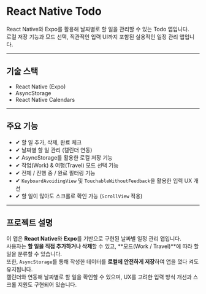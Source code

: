 # React Native Todo

React Native와 Expo를 활용해 날짜별로 할 일을 관리할 수 있는 Todo 앱입니다.  
로컬 저장 기능과 모드 선택, 직관적인 입력 UI까지 포함된 실용적인 일정 관리 앱입니다.

---

## 기술 스택

- React Native (Expo)
- AsyncStorage
- React Native Calendars

---

## 주요 기능

- ✔ 할 일 추가, 삭제, 완료 체크
- ✔ 날짜별 할 일 관리 (캘린더 연동)
- ✔ AsyncStorage를 활용한 로컬 저장 기능
- ✔ 작업(Work) & 여행(Travel) 모드 선택 기능
- ✔ 전체 / 진행 중 / 완료 필터링 기능
- ✔ `KeyboardAvoidingView` 및 `TouchableWithoutFeedback`을 활용한 입력 UX 개선
- ✔ 할 일이 많아도 스크롤로 확인 가능 (`ScrollView` 적용)

---

## 프로젝트 설명

이 앱은 **React Native**와 **Expo**를 기반으로 구현된 날짜별 일정 관리 앱입니다.  
사용자는 **할 일을 직접 추가하거나 삭제**할 수 있고, **모드(Work / Travel)**에 따라 할 일을 분류할 수 있습니다.  
또한, `AsyncStorage`를 통해 작성한 데이터를 **로컬에 안전하게 저장**하여 앱을 껐다 켜도 유지됩니다.  
캘린더와 연동해 날짜별로 할 일을 확인할 수 있으며, UX를 고려한 입력 방식 개선과 스크롤 지원도 구현되어 있습니다.

